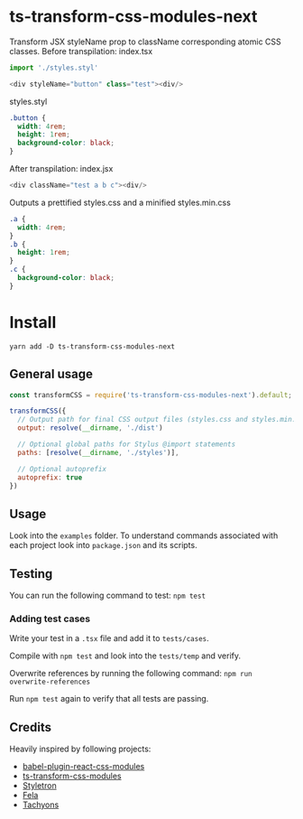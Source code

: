 # ts-transform-css-modules-next
Transform JSX styleName prop to className corresponding atomic CSS classes.
Before transpilation:
index.tsx
```javascript
import './styles.styl'

<div styleName="button" class="test"><div/>
```
styles.styl
```css
.button {
  width: 4rem;
  height: 1rem;
  background-color: black;
}
```
After transpilation:
index.jsx
```javascript
<div className="test a b c"><div/>
```
Outputs a prettified styles.css and a minified styles.min.css
```css
.a {
  width: 4rem;
}
.b {
  height: 1rem;
}
.c {
  background-color: black;
}
```
# Install
`yarn add -D ts-transform-css-modules-next`

## General usage
```javascript
const transformCSS = require('ts-transform-css-modules-next').default;

transformCSS({
  // Output path for final CSS output files (styles.css and styles.min.css)
  output: resolve(__dirname, './dist')

  // Optional global paths for Stylus @import statements 
  paths: [resolve(__dirname, './styles')],

  // Optional autoprefix
  autoprefix: true
})
```

## Usage
Look into the `examples` folder.
To understand commands associated with each project look into `package.json` and its scripts.

## Testing
You can run the following command to test: `npm test`

### Adding test cases
Write your test in a `.tsx` file and add it to `tests/cases`.

Compile with `npm test` and look into the `tests/temp` and verify.

Overwrite references by running the following command: `npm run overwrite-references`

Run `npm test` again to verify that all tests are passing.

## Credits
Heavily inspired by following projects:
- [babel-plugin-react-css-modules](https://github.com/gajus/babel-plugin-react-css-modules)
- [ts-transform-css-modules](https://github.com/longlho/ts-transform-css-modules)
- [Styletron](https://github.com/rtsao/styletron)
- [Fela](https://github.com/rofrischmann/fela)
- [Tachyons](https://github.com/tachyons-css/tachyons)
